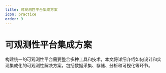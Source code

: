 ```yaml
---
title: 可观测性平台集成方案
icon: practice
order: 9
---
```


# 可观测性平台集成方案

构建统一的可观测性平台需要整合多种工具和技术，本文将详细介绍如何设计和实现集成化的可观测性解决方案，包括数据采集、存储、分析和可视化等环节。
